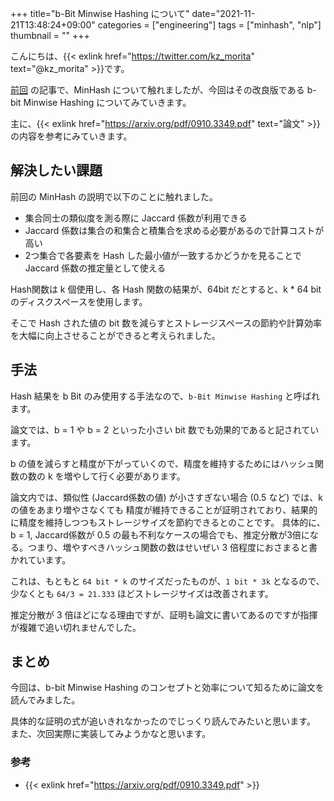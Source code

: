 +++
title="b-Bit Minwise Hashing について"
date="2021-11-21T13:48:24+09:00"
categories = ["engineering"]
tags = ["minhash", "nlp"]
thumbnail = ""
+++

こんにちは、{{< exlink href="https://twitter.com/kz_morita" text="@kz_morita" >}}です。

[前回](/posts/cos-simularity/) の記事で、MinHash について触れましたが、今回はその改良版である b-bit Minwise Hashing についてみていきます。

主に、{{< exlink href="https://arxiv.org/pdf/0910.3349.pdf" text="論文" >}} の内容を参考にみていきます。

## 解決したい課題

前回の MinHash の説明で以下のことに触れました。

- 集合同士の類似度を測る際に Jaccard 係数が利用できる
- Jaccard 係数は集合の和集合と積集合を求める必要があるので計算コストが高い
- 2つ集合で各要素を Hash した最小値が一致するかどうかを見ることで Jaccard 係数の推定量として使える

Hash関数は k 個使用し、各 Hash 関数の結果が、64bit だとすると、k * 64 bit のディスクスペースを使用します。

そこで Hash された値の bit 数を減らすとストレージスペースの節約や計算効率を大幅に向上させることができると考えられました。

## 手法

Hash 結果を b Bit のみ使用する手法なので、`b-Bit Minwise Hashing` と呼ばれます。

論文では、b = 1 や b = 2 といった小さい bit 数でも効果的であると記されています。


b の値を減らすと精度が下がっていくので、精度を維持するためにはハッシュ関数の数の k を増やして行く必要があります。

論文内では、類似性 (Jaccard係数の値) が小さすぎない場合 (0.5 など) では、k の値をあまり増やさなくても 精度が維持できることが証明されており、結果的に精度を維持しつつもストレージサイズを節約できるとのことです。
具体的に、b = 1, Jaccard係数が 0.5 の最も不利なケースの場合でも、推定分散が3倍になる。つまり、増やすべきハッシュ関数の数はせいぜい 3 倍程度におさまると書かれています。

これは、もともと `64 bit * k` のサイズだったものが、`1 bit * 3k` となるので、少なくとも `64/3 = 21.333` ほどストレージサイズは改善されます。 

推定分散が 3 倍ほどになる理由ですが、証明も論文に書いてあるのですが指揮が複雑で追い切れませんでした。


## まとめ

今回は、b-bit Minwise Hashing のコンセプトと効率について知るために論文を読んでみました。

具体的な証明の式が追いきれなかったのでじっくり読んでみたいと思います。
また、次回実際に実装してみようかなと思います。

### 参考

- {{< exlink href="https://arxiv.org/pdf/0910.3349.pdf" >}}
